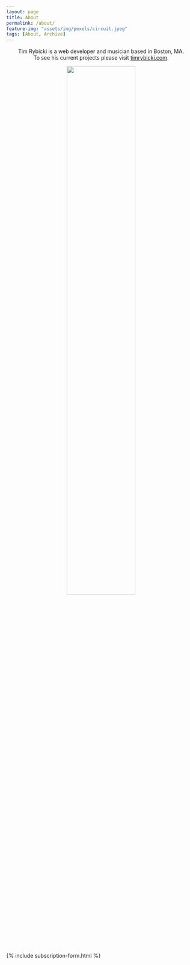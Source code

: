 ```yaml
---
layout: page
title: About
permalink: /about/
feature-img: "assets/img/pexels/circuit.jpeg"
tags: [About, Archive]
---
```


<!-- Tim Rybicki is a web developer and musician based in Boston, MA. To see his current projects please visit <a href="https://timrybicki.com/" target="_blank">timrybicki.com</a>. -->

<p style="text-align: center">
Tim Rybicki is a web developer and musician based in Boston, MA. <br>
To see his current projects please visit <a href="https://timrybicki.com/" target="_blank">timrybicki.com</a>.
</p>

<div style="text-align: center">
  <img width="60%" src="https://i.imgur.com/6YPFYb0.jpg">
</div>

{% include subscription-form.html %}
